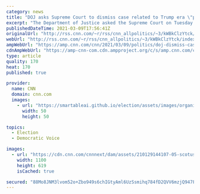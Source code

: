 ```yaml
---
category: news
title: "DOJ asks Supreme Court to dismiss case related to Trump era \"public charge\" rule"
excerpt: "The Department of Justice asked the Supreme Court on Tuesday to dismiss a case concerning a controversial Trump-era rule that makes it more difficult for immigrants to obtain legal status if they use public benefits, such as Medicaid, food stamps and housing vouchers.\n    \n"
publishedDateTime: 2021-03-09T17:56:41Z
originalUrl: "http://rss.cnn.com/~r/rss/cnn_allpolitics/~3/kWBkClzYtck/index.html"
webUrl: "http://rss.cnn.com/~r/rss/cnn_allpolitics/~3/kWBkClzYtck/index.html"
ampWebUrl: "https://amp.cnn.com/cnn/2021/03/09/politics/doj-dismiss-case-public-charge-rule/index.html"
cdnAmpWebUrl: "https://amp-cnn-com.cdn.ampproject.org/c/s/amp.cnn.com/cnn/2021/03/09/politics/doj-dismiss-case-public-charge-rule/index.html"
type: article
quality: 170
heat: 170
published: true

provider:
  name: CNN
  domain: cnn.com
  images:
    - url: "https://smartableai.github.io/election/assets/images/organizations/cnn.com-50x50.jpg"
      width: 50
      height: 50

topics:
  - Election
  - Democratic Voice

images:
  - url: "https://cdn.cnn.com/cnnnext/dam/assets/210129144107-05-scotus-exterior-file-super-tease.jpg"
    width: 1100
    height: 619
    isCached: true

secured: "88Mo8JNM3lvom52o+Zbo949s6chIGtyAml6UzSsmihq784fD2QVV6mzjQ947FNdT2CpsuWEr+oDB95y0IjLMEyhYes2bz/EskvL/0VsRQv2w+ZOc7MipHo+0Mx/IVZn1LXLLG6nv7WoepSPBojxXfgZu6zupfKyiYhsCdqtRJGlwpLcMlA/Ngy+uxZs2T43qo8zGM8d9tuQoO0s36bC70R1W3Hmhi7pbrLUzX8q9/0g3C7Q+T4WnbAK4i5hlFom5RskgJSqwnU7Ir9RH0gH65KOZCfdhWsU+PusllbUc9vpssqZAfi15aSgmWFXnj7EwEMKBIJa21+mszk35vKPYDNrLIOMEnrPjXc3JcWwwO0Y=;M/KmGct+x5/bVXx8l9JFVw=="
---
```



